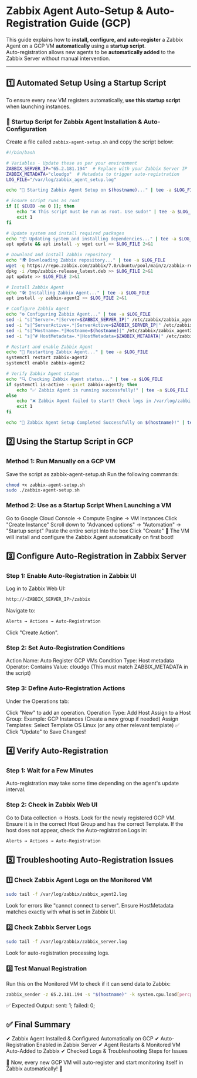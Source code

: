 # Zabbix Agent Auto-Setup & Auto-Registration Guide (GCP)

This guide explains how to **install, configure, and auto-register** a Zabbix Agent on a GCP VM **automatically** using a **startup script**.  
Auto-registration allows new agents to be **automatically added** to the Zabbix Server without manual intervention.

---

## **1️⃣ Automated Setup Using a Startup Script**
To ensure every new VM registers automatically, **use this startup script** when launching instances.

### **📌 Startup Script for Zabbix Agent Installation & Auto-Configuration**
Create a file called `zabbix-agent-setup.sh` and copy the script below:

```bash
#!/bin/bash

# Variables - Update these as per your environment
ZABBIX_SERVER_IP="65.2.181.194"  # Replace with your Zabbix Server IP
ZABBIX_METADATA="cloudgo"  # Metadata to trigger auto-registration
LOG_FILE="/var/log/zabbix_agent_setup.log"

echo "🚀 Starting Zabbix Agent Setup on $(hostname)..." | tee -a $LOG_FILE

# Ensure script runs as root
if [[ $EUID -ne 0 ]]; then
    echo "❌ This script must be run as root. Use sudo!" | tee -a $LOG_FILE
    exit 1
fi

# Update system and install required packages
echo "📦 Updating system and installing dependencies..." | tee -a $LOG_FILE
apt update && apt install -y wget curl >> $LOG_FILE 2>&1

# Download and install Zabbix repository
echo "🌍 Downloading Zabbix repository..." | tee -a $LOG_FILE
wget -q https://repo.zabbix.com/zabbix/7.0/ubuntu/pool/main/z/zabbix-release/zabbix-release_latest_7.0+ubuntu24.04_all.deb -O /tmp/zabbix-release_latest.deb
dpkg -i /tmp/zabbix-release_latest.deb >> $LOG_FILE 2>&1
apt update >> $LOG_FILE 2>&1

# Install Zabbix Agent
echo "🛠 Installing Zabbix Agent..." | tee -a $LOG_FILE
apt install -y zabbix-agent2 >> $LOG_FILE 2>&1

# Configure Zabbix Agent
echo "⚙ Configuring Zabbix Agent..." | tee -a $LOG_FILE
sed -i "s|^Server=.*|Server=$ZABBIX_SERVER_IP|" /etc/zabbix/zabbix_agent2.conf
sed -i "s|^ServerActive=.*|ServerActive=$ZABBIX_SERVER_IP|" /etc/zabbix/zabbix_agent2.conf
sed -i "s|^Hostname=.*|Hostname=$(hostname)|" /etc/zabbix/zabbix_agent2.conf
sed -i "s|^# HostMetadata=.*|HostMetadata=$ZABBIX_METADATA|" /etc/zabbix/zabbix_agent2.conf

# Restart and enable Zabbix Agent
echo "🔄 Restarting Zabbix Agent..." | tee -a $LOG_FILE
systemctl restart zabbix-agent2
systemctl enable zabbix-agent2

# Verify Zabbix Agent status
echo "🔍 Checking Zabbix Agent status..." | tee -a $LOG_FILE
if systemctl is-active --quiet zabbix-agent2; then
    echo "✅ Zabbix Agent is running successfully!" | tee -a $LOG_FILE
else
    echo "❌ Zabbix Agent failed to start! Check logs in /var/log/zabbix/zabbix_agent2.log" | tee -a $LOG_FILE
    exit 1
fi

echo "🎉 Zabbix Agent Setup Completed Successfully on $(hostname)!" | tee -a $LOG_FILE

```

## 2️⃣ Using the Startup Script in GCP
### Method 1: Run Manually on a GCP VM
Save the script as zabbix-agent-setup.sh
Run the following commands:
```bash
chmod +x zabbix-agent-setup.sh
sudo ./zabbix-agent-setup.sh
```
### Method 2: Use as a Startup Script When Launching a VM
Go to Google Cloud Console → Compute Engine → VM Instances
Click "Create Instance"
Scroll down to "Advanced options" → "Automation" → "Startup script"
Paste the entire script into the box
Click "Create"
🚀 The VM will install and configure the Zabbix Agent automatically on first boot!

## 3️⃣ Configure Auto-Registration in Zabbix Server
### Step 1: Enable Auto-Registration in Zabbix UI
Log in to Zabbix Web UI:
```bash
http://<ZABBIX_SERVER_IP>/zabbix
```
Navigate to:
```bash
Alerts → Actions → Auto-Registration
```
Click "Create Action".
### Step 2: Set Auto-Registration Conditions
Action Name: Auto Register GCP VMs
Condition Type: Host metadata
Operator: Contains
Value: cloudgo
(This must match ZABBIX_METADATA in the script)
### Step 3: Define Auto-Registration Actions
Under the Operations tab:

Click "New" to add an operation.
Operation Type: Add Host
Assign to a Host Group:
Example: GCP Instances (Create a new group if needed)
Assign Templates:
Select Template OS Linux (or any other relevant template)
✅ Click "Update" to Save Changes!

## 4️⃣ Verify Auto-Registration
### Step 1: Wait for a Few Minutes
Auto-registration may take some time depending on the agent's update interval.
### Step 2: Check in Zabbix Web UI
Go to Data collection → Hosts.
Look for the newly registered GCP VM.
Ensure it is in the correct Host Group and has the correct Template.
If the host does not appear, check the Auto-registration Logs in:
```bash
Alerts → Actions → Auto-Registration
```
## 5️⃣ Troubleshooting Auto-Registration Issues
### 1️⃣ Check Zabbix Agent Logs on the Monitored VM
```bash
sudo tail -f /var/log/zabbix/zabbix_agent2.log
```
Look for errors like "cannot connect to server".
Ensure HostMetadata matches exactly with what is set in Zabbix UI.
### 2️⃣ Check Zabbix Server Logs
```bash
sudo tail -f /var/log/zabbix/zabbix_server.log
```
Look for auto-registration processing logs.
### 3️⃣ Test Manual Registration
Run this on the Monitored VM to check if it can send data to Zabbix:
```bash
zabbix_sender -z 65.2.181.194 -s "$(hostname)" -k system.cpu.load[percpu,avg1] -o 0.5
```
✅ Expected Output: sent: 1; failed: 0;

## ✅ Final Summary
✔ Zabbix Agent Installed & Configured Automatically on GCP
✔ Auto-Registration Enabled in Zabbix Server
✔ Agent Restarts & Monitored VM Auto-Added to Zabbix
✔ Checked Logs & Troubleshooting Steps for Issues

🚀 Now, every new GCP VM will auto-register and start monitoring itself in Zabbix automatically! 🎉

